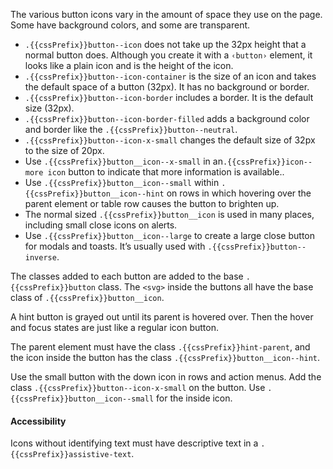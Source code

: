The various button icons vary in the amount of space they use on the page. Some have background colors, and some are transparent.

- `.{{cssPrefix}}button--icon` does not take up the 32px height that a normal button does. Although you create it with a <code>&lsaquo;button&rsaquo;</code> element, it looks like a plain icon and is the height of the icon.
- `.{{cssPrefix}}button--icon-container` is the size of an icon and takes the default space of a button (32px). It has no background or border.
- `.{{cssPrefix}}button--icon-border` includes a border. It is the default size (32px).
- `.{{cssPrefix}}button--icon-border-filled` adds a background color and border like the `.{{cssPrefix}}button--neutral`.
- `.{{cssPrefix}}button--icon-x-small` changes the default size of 32px to the size of 20px.
- Use `.{{cssPrefix}}button__icon--x-small` in an`.{{cssPrefix}}icon--more icon` button to indicate that more information is available..
- Use `.{{cssPrefix}}button__icon--small` within `.{{cssPrefix}}button__icon--hint` on rows in which hovering over the parent element or table row causes the button to brighten up.
- The normal sized `.{{cssPrefix}}button__icon` is used in many places, including small close icons on alerts.
- Use `.{{cssPrefix}}button__icon--large` to create a large close button for modals and toasts. It’s usually used with `.{{cssPrefix}}button--inverse`.

The classes added to each button are added to the base `.{{cssPrefix}}button` class. The `<svg>` inside the buttons all have the base class of `.{{cssPrefix}}button__icon`.

A hint button is grayed out until its parent is hovered over. Then the hover and focus states are just like a regular icon button.

The parent element must have the class `.{{cssPrefix}}hint-parent`, and the icon inside the button has the class `.{{cssPrefix}}button__icon--hint`.

Use the small button with the down icon in rows and action menus. Add the class `.{{cssPrefix}}button--icon-x-small` on the button. Use `.{{cssPrefix}}button__icon--small` for the inside icon.


<h4 class="site-text-heading--label">Accessibility</h4>

Icons without identifying text must have descriptive text in a <code>.{{cssPrefix}}assistive-text</code>.
